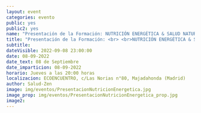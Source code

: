```yaml
---
layout: event
categories: evento
public: yes
public2: yes
name: "Presentación de la Formación: NUTRICIÓN ENERGÉTICA & SALUD NATURAL"
title: "Presentación de la Formación: <br> <br>NUTRICIÓN ENERGÉTICA & SALUD NATURAL <br> <br>Enfoque Holístico aunando el punto de vista de la Medicina Natural y Biológica con la Filosofía y Medicina Oriental"
subtitle:
dateVisible: 2022-09-08 23:00:00
date: 08-09-2022
date_text: 08 de Septiembre
date_imparticion: 08-09-2022
horario: Jueves a las 20:00 horas
localizacion: ECOENCUENTRO, c/Las Norias n°80, Majadahonda (Madrid)
author: Salud-Zen
image: img/eventos/PresentacionNutricionEnergetica.jpg
image_prop: img/eventos/PresentacionNutricionEnergetica_prop.jpg
image2:
---
```

